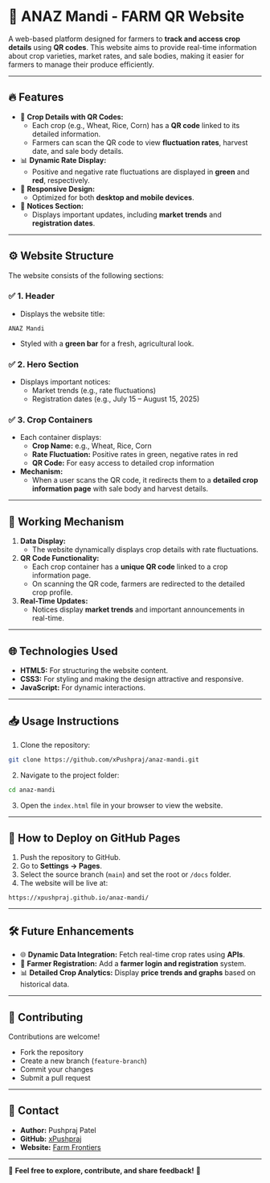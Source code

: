 # 🌾 **ANAZ Mandi - FARM QR Website**
A web-based platform designed for farmers to **track and access crop details** using **QR codes**. This website aims to provide real-time information about crop varieties, market rates, and sale bodies, making it easier for farmers to manage their produce efficiently.

---

## 🔥 **Features**
- 🌿 **Crop Details with QR Codes:**  
  - Each crop (e.g., Wheat, Rice, Corn) has a **QR code** linked to its detailed information.  
  - Farmers can scan the QR code to view **fluctuation rates**, harvest date, and sale body details.  
- 📊 **Dynamic Rate Display:**  
  - Positive and negative rate fluctuations are displayed in **green** and **red**, respectively.  
- 📱 **Responsive Design:**  
  - Optimized for both **desktop and mobile devices**.  
- 📅 **Notices Section:**  
  - Displays important updates, including **market trends** and **registration dates**.  

---

## ⚙️ **Website Structure**
The website consists of the following sections:

### ✅ **1. Header**
- Displays the website title:  
```
ANAZ Mandi  
```
- Styled with a **green bar** for a fresh, agricultural look.  

### ✅ **2. Hero Section**
- Displays important notices:  
  - Market trends (e.g., rate fluctuations)  
  - Registration dates (e.g., July 15 – August 15, 2025)  

### ✅ **3. Crop Containers**
- Each container displays:  
  - **Crop Name:** e.g., Wheat, Rice, Corn  
  - **Rate Fluctuation:** Positive rates in green, negative rates in red  
  - **QR Code:** For easy access to detailed crop information  
- **Mechanism:**  
  - When a user scans the QR code, it redirects them to a **detailed crop information page** with sale body and harvest details.

---

## 🚀 **Working Mechanism**
1. **Data Display:**  
   - The website dynamically displays crop details with rate fluctuations.  
2. **QR Code Functionality:**  
   - Each crop container has a **unique QR code** linked to a crop information page.  
   - On scanning the QR code, farmers are redirected to the detailed crop profile.  
3. **Real-Time Updates:**  
   - Notices display **market trends** and important announcements in real-time.  

---

## 🌐 **Technologies Used**
- **HTML5:** For structuring the website content.  
- **CSS3:** For styling and making the design attractive and responsive.  
- **JavaScript:** For dynamic interactions.  

---

## 📥 **Usage Instructions**
1. Clone the repository:  
```bash
git clone https://github.com/xPushpraj/anaz-mandi.git
```
2. Navigate to the project folder:  
```bash
cd anaz-mandi
```
3. Open the `index.html` file in your browser to view the website.  

---

## 🔧 **How to Deploy on GitHub Pages**
1. Push the repository to GitHub.  
2. Go to **Settings → Pages**.  
3. Select the source branch (`main`) and set the root or `/docs` folder.  
4. The website will be live at:  
```
https://xpushpraj.github.io/anaz-mandi/
```

---

## 🛠️ **Future Enhancements**
- 🌐 **Dynamic Data Integration:** Fetch real-time crop rates using **APIs**.  
- 📱 **Farmer Registration:** Add a **farmer login and registration** system.  
- 📊 **Detailed Crop Analytics:** Display **price trends and graphs** based on historical data.  

---

## 🤝 **Contributing**
Contributions are welcome!  
- Fork the repository  
- Create a new branch (`feature-branch`)  
- Commit your changes  
- Submit a pull request  

---

## 📧 **Contact**
- **Author:** Pushpraj Patel  
- **GitHub:** [xPushpraj](https://github.com/xPushpraj)  
- **Website:** [Farm Frontiers](https://farmfrontier.netlify.app)  

---

🚀 **Feel free to explore, contribute, and share feedback!** 🌿
